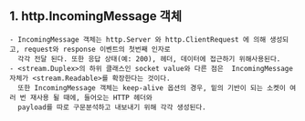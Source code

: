 ## 1. http.IncomingMessage 객체
    - IncomingMessage 객체는 http.Server 와 http.ClientRequest 에 의해 생성되고, request와 response 이벤트의 첫번째 인자로 
      각각 전달 된다. 또한 응답 상태(예: 200), 헤더, 데이터에 접근하기 위해사용된다.
    - <stream.Duplex>의 하위 클래스인 socket value와 다른 점은  IncomingMessage 자체가 <stream.Readable>를 확장한다는 것이다. 
      또한 IncomingMessage 객체는 keep-alive 옵션의 경우, 밑의 기반이 되는 소켓이 여러 번 재사용 될 때에, 들어오는 HTTP 헤더와
      payload를 따로 구문분석하고 내보내기 위해 각각 생성된다.
